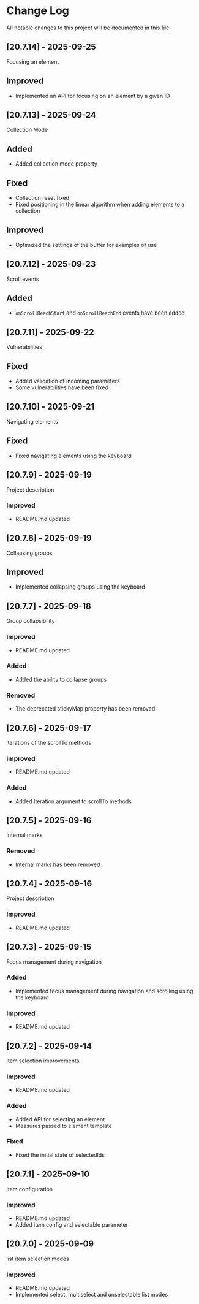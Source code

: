# Change Log
All notable changes to this project will be documented in this file.

## [20.7.14] - 2025-09-25

Focusing an element

## Improved

- Implemented an API for focusing on an element by a given ID

## [20.7.13] - 2025-09-24

Collection Mode

## Added

- Added collection mode property

## Fixed

- Collection reset fixed
- Fixed positioning in the linear algorithm when adding elements to a collection

## Improved

- Optimized the settings of the buffer for examples of use

## [20.7.12] - 2025-09-23

Scroll events

## Added

- `onScrollReachStart` and `onScrollReachEnd` events have been added

## [20.7.11] - 2025-09-22

Vulnerabilities

## Fixed

- Added validation of incoming parameters
- Some vulnerabilities have been fixed

## [20.7.10] - 2025-09-21

Navigating elements

## Fixed

- Fixed navigating elements using the keyboard

## [20.7.9] - 2025-09-19

Project description
  
### Improved 

- README.md updated

## [20.7.8] - 2025-09-19

Collapsing groups

## Improved

- Implemented collapsing groups using the keyboard

## [20.7.7] - 2025-09-18

Group collapsibility
  
### Improved 

- README.md updated

### Added

- Added the ability to collapse groups

### Removed

- The deprecated stickyMap property has been removed.

## [20.7.6] - 2025-09-17

iterations of the scrollTo methods
  
### Improved 

- README.md updated

### Added

- Added Iteration argument to scrollTo methods

## [20.7.5] - 2025-09-16

Internal marks
  
### Removed 

- Internal marks has been removed

## [20.7.4] - 2025-09-16

Project description
  
### Improved 

- README.md updated

## [20.7.3] - 2025-09-15

Focus management during navigation
  
### Added 

- Implemented focus management during navigation and scrolling using the keyboard
  
### Improved 

- README.md updated

## [20.7.2] - 2025-09-14

Item selection improvements
  
### Improved 

- README.md updated
  
### Added 

- Added API for selecting an element
- Measures passed to element template
  
### Fixed

- Fixed the initial state of selectedIds

## [20.7.1] - 2025-09-10

Item configuration

### Improved 

- README.md updated
- Added item config and selectable parameter

## [20.7.0] - 2025-09-09

list item selection modes

### Improved 

- README.md updated
- Implemented select, multiselect and unselectable list modes
